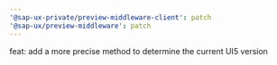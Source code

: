 ```yaml
---
'@sap-ux-private/preview-middleware-client': patch
'@sap-ux/preview-middleware': patch
---
```


feat: add a more precise method to determine the current UI5 version
